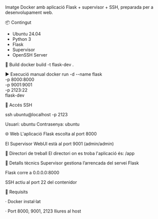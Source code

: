 Imatge Docker amb aplicació Flask + supervisor + SSH, preparada per a desenvolupament web.

📦 Contingut

- Ubuntu 24.04
- Python 3
- Flask
- Supervisor
- OpenSSH Server


🔨 Build
    docker build -t flask-dev .

▶️ Execució manual
    docker run -d --name flask \
      -p 8000:8000 \
      -p 9001:9001 \
      -p 2123:22 \
      flask-dev

🔑 Accés SSH

ssh ubuntu@localhost -p 2123

Usuari: ubuntu
Contrasenya: ubuntu


🌐 Web
L'aplicació Flask escolta al port 8000

El Supervisor WebUI està al port 9001 (admin/admin)

📂 Directori de treball
El directori on es troba l'aplicació és:
/app

🔧 Detalls tècnics
Supervisor gestiona l’arrencada del servei Flask

Flask corre a 0.0.0.0:8000

SSH actiu al port 22 del contenidor

📌 Requisits

  · Docker instal·lat
  
  · Port 8000, 9001, 2123 lliures al host
